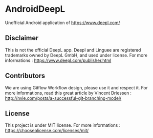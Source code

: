 # AndroidDeepL
Unofficial Android application of https://www.deepl.com/


## Disclaimer
This is not the official DeepL app. Deepl and Linguee are registered trademarks owned by DeepL GmbH, and used under license. For more informations : https://www.deepl.com/publisher.html


## Contributors
We are using Gitflow Workflow design, please use it and respect it.
For more informations, read this great article by Vincent Driessen : http://nvie.com/posts/a-successful-git-branching-model/

## License
This project is under MIT license.
For more informations : https://choosealicense.com/licenses/mit/
